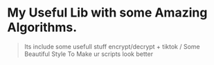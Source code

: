 # My Useful Lib with some Amazing Algorithms.
> Its include some usefull stuff encrypt/decrypt + tiktok / Some Beautiful Style To Make ur scripts look better